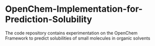 # OpenChem-Implementation-for-Prediction-Solubility
The code repository contains experimentation on the OpenChem Framework to predict solubilities of small molecules in organic solvents
